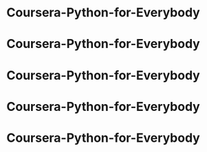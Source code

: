 # Coursera-Python-for-Everybody
# Coursera-Python-for-Everybody
# Coursera-Python-for-Everybody
# Coursera-Python-for-Everybody
# Coursera-Python-for-Everybody

